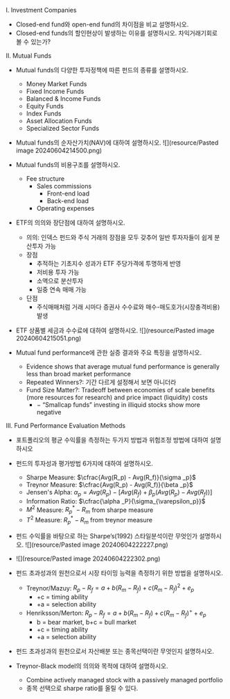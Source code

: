 
I. Investment Companies 
- Closed-end fund와 open-end fund의 차이점을 비교 설명하시오. 
- Closed-end funds의 할인현상이 발생하는 이유를 설명하시오. 차익거래기회로 볼 수 있는가? 

II. Mutual Funds
- Mutual funds의 다양한 투자정책에 따른 펀드의 종류를 설명하시오. 
	- Money Market Funds
	- Fixed Income Funds
	- Balanced & Income Funds
	- Equity Funds
	- Index Funds
	- Asset Allocation Funds
	- Specialized Sector Funds

- Mutual funds의 순자산가치(NAV)에 대하여 설명하시오. ![](resource/Pasted image 20240604214500.png)
- Mutual funds의 비용구조를 설명하시오.
	- Fee structure
		- Sales commissions
			- Front-end load
			- Back-end load
		- Operating expenses
		
- ETF의 의의와 장단점에 대하여 설명하시오.
	- 의의: 인덱스 펀드와 주식 거래의 장점을 모두 갖추어 일반 투자자들이 쉽게 분산투자 가능
	- 장점
		- 추적하는 기초지수 성과가 ETF 주당가격에 투명하게 반영
		- 저비용 투자 가능
		- 소액으로 분산투자
		- 일중 연속 매매 가능
	- 단점
		- 주식매매처럼 거래 시마다 증권사 수수료와 매수-매도호가(시장충격비용) 발생

- ETF 상품별 세금과 수수료에 대하여 설명하시오. ![](resource/Pasted image 20240604215051.png)

- Mutual fund performance에 관한 실증 결과와 주요 특징을 설명하시오. 
	- Evidence shows that average mutual fund performance is generally less than broad market performance
	- Repeated Winners?: 기간 다르게 설정해서 보면 아니더라
	- Fund Size Matter?: Tradeoff between economies of scale benefits (more resources for research) and price impact (liquidity) costs
		- − “Smallcap funds” investing in illiquid stocks show more negative

III. Fund Performance Evaluation Methods 
- 포트폴리오의 평균 수익률을 측정하는 두가지 방법과 위험조정 방법에 대하여 설명하시오 
- 펀드의 투자성과 평가방법 6가지에 대하여 설명하시오.
	- Sharpe Measure: $\cfrac{Avg(R_p) - Avg(R_f)}{\sigma _p}$
	- Treynor Measure: $\cfrac{Avg(R_p) - Avg(R_f)}{\beta _p}$
	- Jensen's Alpha: $\alpha_p = Avg(R_p) - [Avg(R_f) + \beta_p(Avg(R_p) - Avg(R_f))]$
	- Information Ratio: $\cfrac{\alpha _P}{\sigma_{\varepsilon_p}}$
	- $M^2$ Measure: $R^*_p - R_m$ from sharpe measure
	- $T^2$ Measure: $R^*_p - R_m$ from treynor measure
- 펀드 수익률을 바탕으로 하는 Sharpe’s(1992) 스타일분석이란 무엇인가 설명하시오. ![](resource/Pasted image 20240604222227.png)
- ![](resource/Pasted image 20240604222302.png)
- 펀드 초과성과의 원천으로서 시장 타이밍 능력을 측정하기 위한 방법을 설명하시오. 
	- Treynor/Mazuy: $R_p-R_f = a+b(R_m-R_f)+c(R_m-R_f)^2+e_p$
		- +c = timing ability
		- +a = selection ability
	- Henriksson/Merton: $R_p-R_f = a+b(R_m-R_f)+c(R_m-R_f)^+ +e_p$
		- b = bear market, b+c = bull market
		- +c = timing ability
		- +a = selection ability

- 펀드 초과성과의 원천으로서 자산배분 또는 종목선택이란 무엇인지 설명하시오. 

- Treynor-Black model의 의의와 목적에 대하여 설명하시오.
	- Combine actively managed stock with a passively managed portfolio
	- 종목 선택으로 sharpe ratio를 올릴 수 있다. 